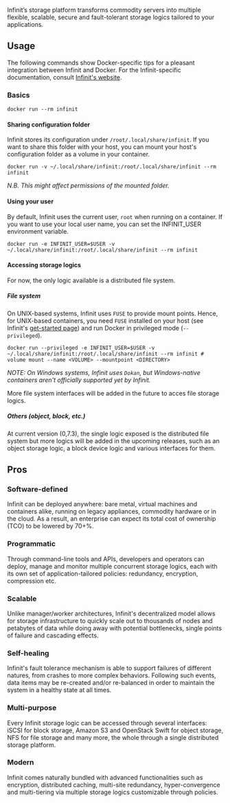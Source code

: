 Infinit’s storage platform transforms commodity servers into multiple flexible, scalable, secure and fault-tolerant storage logics tailored to your applications.

Usage
-----

The following commands show Docker-specific tips for a pleasant integration between Infinit and Docker. For the Infinit-specific documentation, consult [Infinit's website](https://infinit.sh/get-started).

### Basics

```
docker run --rm infinit
```

#### Sharing configuration folder

Infinit stores its configuration under `/root/.local/share/infinit`. If you want to share this folder with your host, you can mount your host's configuration folder as a volume in your container.

```
docker run -v ~/.local/share/infinit:/root/.local/share/infinit --rm infinit
```

*N.B. This might affect permissions of the mounted folder.*

#### Using your user

By default, Infinit uses the current user, `root` when running on a container. If you want to use your local user name, you can set the INFINIT_USER environment variable.

```
docker run -e INFINIT_USER=$USER -v ~/.local/share/infinit:/root/.local/share/infinit --rm infinit
```

#### Accessing storage logics

For now, the only logic available is a distributed file system.

##### File system

On UNIX-based systems, Infinit uses `FUSE` to provide mount points. Hence, for UNIX-based containers, you need `FUSE` installed on your host (see Infinit's [get-started page](https://infinit.sh/get-started#installation)) and run Docker in privileged mode (`--privileged`).

```
docker run --privileged -e INFINIT_USER=$USER -v ~/.local/share/infinit:/root/.local/share/infinit --rm infinit # volume mount --name <VOLUME> --mountpoint <DIRECTORY>
```

*NOTE: On Windows systems, Infinit uses `Dokan`, but Windows-native containers aren't officially supported yet by Infinit.*

More file system interfaces will be added in the future to acces file storage logics.

##### Others (object, block, etc.)

At current version (0,7.3), the single logic exposed is the distributed file system but more logics will be added in the upcoming releases, such as an object storage logic, a block device logic and various interfaces for them.

Pros
----

### Software-defined

Infinit can be deployed anywhere: bare metal, virtual machines and containers alike, running on legacy appliances, commodity hardware or in the cloud. As a result, an enterprise can expect its total cost of ownership (TCO) to be lowered by 70+%.

### Programmatic

Through command-line tools and APIs, developers and operators can deploy, manage and monitor multiple concurrent storage logics, each with its own set of application-tailored policies: redundancy, encryption, compression etc.

### Scalable

Unlike manager/worker architectures, Infinit's decentralized model allows for storage infrastructure to quickly scale out to thousands of nodes and petabytes of data while doing away with potential bottlenecks, single points of failure and cascading effects.

### Self-healing

Infinit's fault tolerance mechanism is able to support failures of different natures, from crashes to more complex behaviors. Following such events, data items may be re-created and/or re-balanced in order to maintain the system in a healthy state at all times.

### Multi-purpose

Every Infinit storage logic can be accessed through several interfaces: iSCSI for block storage, Amazon S3 and OpenStack Swift for object storage, NFS for file storage and many more, the whole through a single distributed storage platform.

### Modern

Infinit comes naturally bundled with advanced functionalities such as encryption, distributed caching, multi-site redundancy, hyper-convergence and multi-tiering via multiple storage logics customizable through policies.

